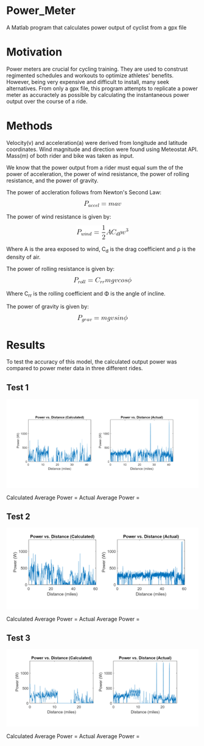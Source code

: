 # Power_Meter
A Matlab program that calculates power output of cyclist from a gpx file

# Motivation
Power meters are crucial for cycling training. They are used to construst regimented schedules and workouts to optimize athletes' benefits. However, being very expensive and difficult to install, many seek alternatives. From only a gpx file, this program attempts to replicate a power meter as accuractely as possible by calculating the instantaneous power output over the course of a ride. 

# Methods
Velocity(v) and acceleration(a) were derived from longitude and latitude coordinates. Wind magnitude and direction were found using Meteostat API. Mass(m) of both rider and bike was taken as input.

We know that the power output from a rider must equal sum the of the power of acceleration, the power of wind resistance, the power of rolling resistance, and the power of gravity. 

The power of accleration follows from Newton's Second Law:
<p align="center"> 
<img src="img/accel.gif">
</p>

The power of wind resistance is given by:
<p align="center"> 
<img src="img/wind.gif">
</p>
Where A is the area exposed to wind, C<sub>d</sub> is the drag coefficient and ρ is the density of air. 

The power of rolling resistance is given by:
<p align="center"> 
<img src="img/roll.gif">
</p>
Where C<sub>rr</sub> is the rolling coefficient and Φ is the angle of incline.

The power of gravity is given by:
<p align="center"> 
<img src="img/grav.gif">
</p>

# Results
To test the accuracy of this model, the calculated output power was compared to power meter data in three different rides.
## Test 1
<p align="center"> 
<img src="img/Test1.PNG">
</p>

Calculated Average Power = 
Actual Average Power = 

## Test 2
<p align="center"> 
<img src="img/Test2.PNG">
</p>

Calculated Average Power = 
Actual Average Power = 

## Test 3
<p align="center"> 
<img src="img/Test3.PNG">
</p>

Calculated Average Power = 
Actual Average Power = 
